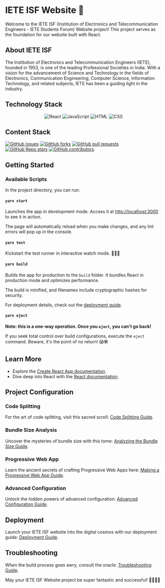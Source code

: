 # IETE ISF Website 🚀

Welcome to the IETE ISF (Institution of Electronics and Telecommunication Engineers - IETE Students Forum) Website project! This project serves as the foundation for our website built with React.

## About IETE ISF

The Institution of Electronics and Telecommunication Engineers (IETE), founded in 1953, is one of the leading Professional Societies in India. With a vision for the advancement of Science and Technology in the fields of Electronics, Communication Engineering, Computer Science, Information Technology, and related subjects, IETE has been a guiding light in the industry.

## Technology Stack
<p align="center">
  <img src="https://upload.wikimedia.org/wikipedia/commons/thumb/a/a7/React-icon.svg/32px-React-icon.svg.png" alt="React">
  <img src="https://upload.wikimedia.org/wikipedia/commons/thumb/9/99/Unofficial_JavaScript_logo_2.svg/32px-Unofficial_JavaScript_logo_2.svg.png" alt="JavaScript">
  <img src="https://upload.wikimedia.org/wikipedia/commons/thumb/6/61/HTML5_logo_and_wordmark.svg/32px-HTML5_logo_and_wordmark.svg.png" alt="HTML">
  <img src="https://upload.wikimedia.org/wikipedia/commons/thumb/d/d5/CSS3_logo_and_wordmark.svg/32px-CSS3_logo_and_wordmark.svg.png" alt="CSS">
</p>

## Content Stack

[![GitHub issues](https://img.shields.io/github/issues/ISF-DDU/ISF-website?style=for-the-badge&color=success)](https://github.com/ISF-DDU/App-verse/issues)
[![GitHub forks](https://img.shields.io/github/forks/ISF-DDU/ISF-website?style=for-the-badge&color=blue)](https://github.com/ISF-DDU/App-verse/network/members)
[![GitHub pull requests](https://img.shields.io/github/issues-pr/ISF-DDU/ISF-website?style=for-the-badge&color=orange)](https://github.com/ISF-DDU/App-verse/pulls)
[![GitHub Repo stars](https://img.shields.io/github/stars/ISF-DDU/ISF-website?style=for-the-badge&color=yellow)](https://github.com/ISF-DDU/App-verse/stargazers)
[![GitHub contributors](https://img.shields.io/github/contributors/ISF-DDU/ISF-website?style=for-the-badge&color=brightgreen)](https://github.com/ISF-DDU/App-verse/graphs/contributors)

## Getting Started

### Available Scripts

In the project directory, you can run:

#### `yarn start`

Launches the app in development mode. Access it at [http://localhost:3000](http://localhost:3000) to see it in action.

The page will automatically reload when you make changes, and any lint errors will pop up in the console.

#### `yarn test`

Kickstart the test runner in interactive watch mode. 🧪🏃‍♂️

#### `yarn build`

Builds the app for production to the `build` folder. It bundles React in production mode and optimizes performance.

The build is minified, and filenames include cryptographic hashes for security.

For deployment details, check out the [deployment guide](https://facebook.github.io/create-react-app/docs/deployment).

#### `yarn eject`

**Note: this is a one-way operation. Once you `eject`, you can't go back!**

If you seek total control over build configurations, execute the `eject` command. Beware, it's the point of no return! 😱🛠️

## Learn More

- Explore the [Create React App documentation](https://facebook.github.io/create-react-app/docs/getting-started).
- Dive deep into React with the [React documentation](https://reactjs.org/).

## Project Configuration

### Code Splitting

For the art of code splitting, visit this sacred scroll: [Code Splitting Guide](https://facebook.github.io/create-react-app/docs/code-splitting).

### Bundle Size Analysis

Uncover the mysteries of bundle size with this tome: [Analyzing the Bundle Size Guide](https://facebook.github.io/create-react-app/docs/analyzing-the-bundle-size).

### Progressive Web App

Learn the ancient secrets of crafting Progressive Web Apps here: [Making a Progressive Web App Guide](https://facebook.github.io/create-react-app/docs/making-a-progressive-web-app).

### Advanced Configuration

Unlock the hidden powers of advanced configuration: [Advanced Configuration Guide](https://facebook.github.io/create-react-app/docs/advanced-configuration).

## Deployment

Launch your IETE ISF website into the digital cosmos with our deployment guide: [Deployment Guide](https://facebook.github.io/create-react-app/docs/deployment).

## Troubleshooting

When the build process goes awry, consult the oracle: [Troubleshooting Guide](https://facebook.github.io/create-react-app/docs/troubleshooting#npm-run-build-fails-to-minify).

May your IETE ISF Website project be super fantastic and successful! 🌟🚀👨‍💻
